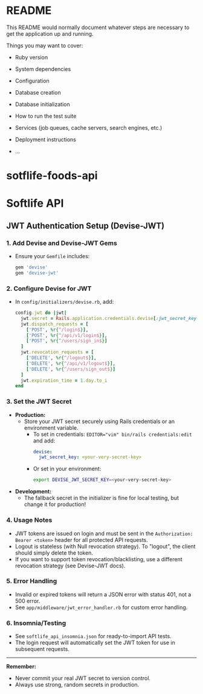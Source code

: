 # README

This README would normally document whatever steps are necessary to get the
application up and running.

Things you may want to cover:

* Ruby version

* System dependencies

* Configuration

* Database creation

* Database initialization

* How to run the test suite

* Services (job queues, cache servers, search engines, etc.)

* Deployment instructions

* ...
# sotflife-foods-api

# Softlife API

## JWT Authentication Setup (Devise-JWT)

### 1. Add Devise and Devise-JWT Gems
- Ensure your `Gemfile` includes:
  ```ruby
  gem 'devise'
  gem 'devise-jwt'
  ```

### 2. Configure Devise for JWT
- In `config/initializers/devise.rb`, add:
  ```ruby
  config.jwt do |jwt|
    jwt.secret = Rails.application.credentials.devise[:jwt_secret_key] || ENV['DEVISE_JWT_SECRET_KEY'] || 'your_fallback_secret_key'
    jwt.dispatch_requests = [
      ['POST', %r{^/login$}],
      ['POST', %r{^/api/v1/login$}],
      ['POST', %r{^/users/sign_in$}]
    ]
    jwt.revocation_requests = [
      ['DELETE', %r{^/logout$}],
      ['DELETE', %r{^/api/v1/logout$}],
      ['DELETE', %r{^/users/sign_out$}]
    ]
    jwt.expiration_time = 1.day.to_i
  end
  ```

### 3. Set the JWT Secret
- **Production:**
  - Store your JWT secret securely using Rails credentials or an environment variable.
    - To set in credentials: `EDITOR="vim" bin/rails credentials:edit` and add:
      ```yaml
      devise:
        jwt_secret_key: <your-very-secret-key>
      ```
    - Or set in your environment:
      ```sh
      export DEVISE_JWT_SECRET_KEY=<your-very-secret-key>
      ```
- **Development:**
  - The fallback secret in the initializer is fine for local testing, but change it for production!

### 4. Usage Notes
- JWT tokens are issued on login and must be sent in the `Authorization: Bearer <token>` header for all protected API requests.
- Logout is stateless (with Null revocation strategy). To "logout", the client should simply delete the token.
- If you want to support token revocation/blacklisting, use a different revocation strategy (see Devise-JWT docs).

### 5. Error Handling
- Invalid or expired tokens will return a JSON error with status 401, not a 500 error.
- See `app/middleware/jwt_error_handler.rb` for custom error handling.

### 6. Insomnia/Testing
- See `softlife_api_insomnia.json` for ready-to-import API tests.
- The login request will automatically set the JWT token for use in subsequent requests.

---

**Remember:**
- Never commit your real JWT secret to version control.
- Always use strong, random secrets in production.
